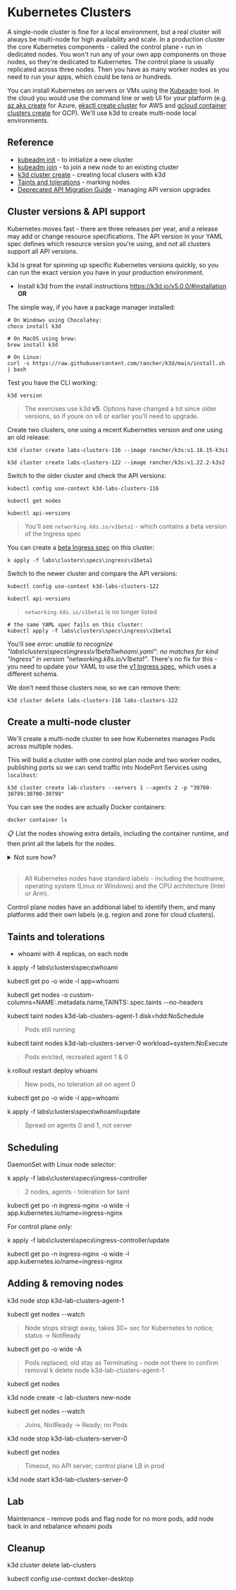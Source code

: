 # Kubernetes Clusters

A single-node cluster is fine for a local environment, but a real cluster will always be multi-node for high availability and scale. In a production cluster the core Kubernetes components - called the control plane - run in dedicated nodes. You won't run any of your own app components on those nodes, so they're dedicated to Kubernetes. The control plane is usually replicated across three nodes. Then you have as many worker nodes as you need to run your apps, which could be tens or hundreds.

You can install Kubernetes on servers or VMs using the [Kubeadm](https://kubernetes.io/docs/reference/setup-tools/kubeadm/) tool. In the cloud you would use the command line or web UI for your platform (e.g. [az aks create](https://docs.microsoft.com/en-us/cli/azure/aks?view=azure-cli-latest#az_aks_create) for Azure, [eksctl create cluster](https://eksctl.io/usage/creating-and-managing-clusters/) for AWS and [gcloud container clusters create](https://cloud.google.com/kubernetes-engine/docs/quickstart#create_cluster) for GCP). We'll use k3d to create multi-node local environments.

## Reference

- [kubeadm init](https://kubernetes.io/docs/reference/setup-tools/kubeadm/kubeadm-init/) - to initialize a new cluster
- [kubeadm join](https://kubernetes.io/docs/reference/setup-tools/kubeadm/kubeadm-join/) - to join a new node to an existing cluster
- [k3d cluster create](https://k3d.io/v5.0.0/usage/commands/k3d_cluster_create/) - creating local clusers with k3d
- [Taints and tolerations](https://kubernetes.io/docs/concepts/scheduling-eviction/taint-and-toleration/) - marking nodes
- [Deprecated API Migration Guide](https://kubernetes.io/docs/reference/using-api/deprecation-guide/) - managing API version upgrades

## Cluster versions & API support

Kubernetes moves fast - there are three releases per year, and a release may add or change resource specifications. The API version in your YAML spec defines which resource version you're using, and not all clusters support all API versions.

k3d is great for spinning up specific Kubernetes versions quickly, so you can run the exact version you have in your production environment.

- Install k3d from the install instructions https://k3d.io/v5.0.0/#installation **OR**

The simple way, if you have a package manager installed:

```
# On Windows using Chocolatey:
choco install k3d

# On MacOS using brew:
brew install k3d

# On Linux:
curl -s https://raw.githubusercontent.com/rancher/k3d/main/install.sh | bash
```

Test you have the CLI working:

```
k3d version
```

> The exercises use k3d **v5**. Options have changed a lot since older versions, so if youre on v4 or earlier you'll need to upgrade.

Create two clusters, one using a recent Kubernetes version and one using an old release:

```
k3d cluster create labs-clusters-116 --image rancher/k3s:v1.16.15-k3s1

k3d cluster create labs-clusters-122 --image rancher/k3s:v1.22.2-k3s2
```

Switch to the older cluster and check the API versions:

```
kubectl config use-context k3d-labs-clusters-116

kubectl get nodes

kubectl api-versions
```

> You'll see `networking.k8s.io/v1beta1` - which contains a beta version of the Ingress spec

You can create a [beta Ingress spec](.\specs\ingress\v1beta1\whoami.yaml) on this cluster:

```
k apply -f labs\clusters\specs\ingress\v1beta1
```

Switch to the newer cluster and compare the API versions:

```
kubectl config use-context k3d-labs-clusters-122

kubectl api-versions
```

> `networking.k8s.io/v1beta1` is no longer listed

```
# the same YAML spec fails on this cluster:
kubectl apply -f labs\clusters\specs\ingress\v1beta1
```

You'll see _error: unable to recognize "labs\\clusters\\specs\\ingress\\v1beta1\\whoami.yaml": no matches for kind "Ingress" in version "networking.k8s.io/v1beta1"_. There's no fix for this - you need to update your YAML to use the [v1 Ingress spec](.\specs\ingress\v1\ingress.yaml), which uses a different schema.

We don't need those clusters now, so we can remove them:

```
k3d cluster delete labs-clusters-116 labs-clusters-122
```

## Create a multi-node cluster

We'll create a multi-node cluster to see how Kubernetes manages Pods across multiple nodes.

This will build a cluster with one control plan node and two worker nodes, publishing ports so we can send traffic into NodePort Services using `localhost`:

```
k3d cluster create lab-clusters --servers 1 --agents 2 -p "30700-30799:30700-30799"
```

You can see the nodes are actually Docker containers:

```
docker container ls
```

📋 List the nodes showing extra details, including the container runtime, and then print all the labels for the nodes.

<details>
  <summary>Not sure how?</summary>

The wide output adds node IP address and component versions:

```
kubectl get nodes -o wide
```

Nodes are like any object, you can add labels to the output:

```
kubectl get nodes --show-labels
```

</details><br />

> All Kubernetes nodes have standard labels - including the hostname, operating system (Linux or Windows) and the CPU architecture (Intel or Arm). 

Control plane nodes have an additional label to identify them, and many platforms add their own labels (e.g. region and zone for cloud clusters).

## Taints and tolerations

- whoami with 4 replicas, on each node

k apply -f labs\clusters\specs\whoami

kubectl get po -o wide -l app=whoami

kubectl get nodes -o custom-columns=NAME:.metadata.name,TAINTS:.spec.taints --no-headers 

kubectl taint nodes k3d-lab-clusters-agent-1 disk=hdd:NoSchedule

> Pods still running 

kubectl taint nodes k3d-lab-clusters-server-0 workload=system:NoExecute

> Pods evicted, recreated agent 1 & 0 

k rollout restart deploy whoami

> New pods, no toleration all on agent 0

kubectl get po -o wide -l app=whoami

k apply -f labs\clusters\specs\whoami\update

> Spread on agents 0 and 1, not server

## Scheduling

DaemonSet with Linux node selector:

k apply -f labs\clusters\specs\ingress-controller 

> 2 nodes, agents - toleration for taint

kubectl get po -n ingress-nginx -o wide -l app.kubernetes.io/name=ingress-nginx

For control plane only:


k apply -f labs\clusters\specs\ingress-controller/update

kubectl get po -n ingress-nginx -o wide -l app.kubernetes.io/name=ingress-nginx

## Adding & removing nodes

k3d node stop k3d-lab-clusters-agent-1

kubectl get nodes --watch

> Node stops straigt away, takes 30+ sec for Kubernetes to notice; status -> NotReady

kubectl get po -o wide -A

> Pods replaced; old stay as Terminating - node not there to confirm removal
k delete node k3d-lab-clusters-agent-1

kubectl get nodes


k3d node create -c lab-clusters new-node

kubectl get nodes --watch

> Joins, NotReady -> Ready; no Pods

k3d node stop k3d-lab-clusters-server-0

kubectl get nodes 

> Timeout, no API server; control plane LB in prod

k3d node start k3d-lab-clusters-server-0

## Lab 

Maintenance - remove pods and flag node for no more pods, add node back in and rebalance whoami pods


## Cleanup

k3d cluster delete lab-clusters

kubectl config use-context docker-desktop